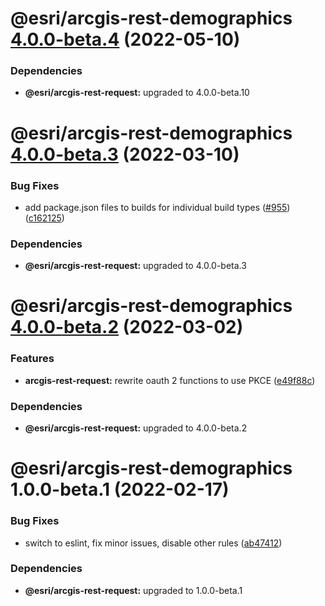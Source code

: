 # @esri/arcgis-rest-demographics [4.0.0-beta.4](https://github.com/Esri/arcgis-rest-js/compare/@esri/arcgis-rest-demographics@4.0.0-beta.3...@esri/arcgis-rest-demographics@4.0.0-beta.4) (2022-05-10)





### Dependencies

* **@esri/arcgis-rest-request:** upgraded to 4.0.0-beta.10

# @esri/arcgis-rest-demographics [4.0.0-beta.3](https://github.com/Esri/arcgis-rest-js/compare/@esri/arcgis-rest-demographics@4.0.0-beta.2...@esri/arcgis-rest-demographics@4.0.0-beta.3) (2022-03-10)


### Bug Fixes

* add package.json files to builds for individual build types ([#955](https://github.com/Esri/arcgis-rest-js/issues/955)) ([c162125](https://github.com/Esri/arcgis-rest-js/commit/c16212594f0b914425548be5d61d7435d54a2718))





### Dependencies

* **@esri/arcgis-rest-request:** upgraded to 4.0.0-beta.3

# @esri/arcgis-rest-demographics [4.0.0-beta.2](https://github.com/Esri/arcgis-rest-js/compare/@esri/arcgis-rest-demographics@4.0.0-beta.1...@esri/arcgis-rest-demographics@4.0.0-beta.2) (2022-03-02)


### Features

* **arcgis-rest-request:** rewrite oauth 2 functions to use PKCE ([e49f88c](https://github.com/Esri/arcgis-rest-js/commit/e49f88c700694aed472733527124c4d0d54e45d6))





### Dependencies

* **@esri/arcgis-rest-request:** upgraded to 4.0.0-beta.2

# @esri/arcgis-rest-demographics 1.0.0-beta.1 (2022-02-17)


### Bug Fixes

* switch to eslint, fix minor issues, disable other rules ([ab47412](https://github.com/Esri/arcgis-rest-js/commit/ab474123d3a056dcd52a8898f39f287893626f35))





### Dependencies

* **@esri/arcgis-rest-request:** upgraded to 1.0.0-beta.1
